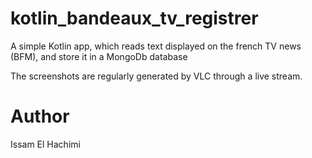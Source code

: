 # kotlin_bandeaux_tv_registrer
A simple Kotlin app, which reads text displayed on the french TV news (BFM), and store it in a MongoDb database

The screenshots are regularly generated by VLC through a live stream.

# Author
Issam El Hachimi
